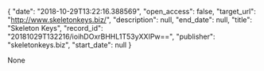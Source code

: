 {
  "date": "2018-10-29T13:22:16.388569", 
  "open_access": false, 
  "target_url": "http://www.skeletonkeys.biz/", 
  "description": null, 
  "end_date": null, 
  "title": "Skeleton Keys", 
  "record_id": "20181029T132216/ioihDOxrBHHL1T53yXXIPw==", 
  "publisher": "skeletonkeys.biz", 
  "start_date": null
}

None